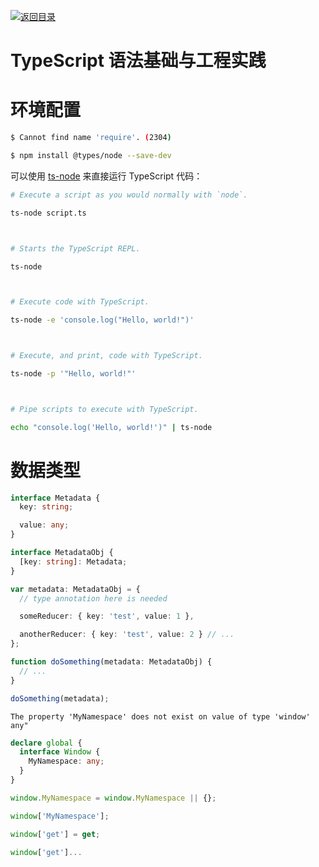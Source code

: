 [![返回目录](https://parg.co/USw)](https://parg.co/bxN)

# TypeScript 语法基础与工程实践

# 环境配置

```sh
$ Cannot find name 'require'. (2304)

$ npm install @types/node --save-dev
```

可以使用 [ts-node](https://github.com/TypeStrong/ts-node) 来直接运行 TypeScript 代码：

```sh
# Execute a script as you would normally with `node`.

ts-node script.ts



# Starts the TypeScript REPL.

ts-node



# Execute code with TypeScript.

ts-node -e 'console.log("Hello, world!")'



# Execute, and print, code with TypeScript.

ts-node -p '"Hello, world!"'



# Pipe scripts to execute with TypeScript.

echo "console.log('Hello, world!')" | ts-node
```

# 数据类型

```ts
interface Metadata {
  key: string;

  value: any;
}

interface MetadataObj {
  [key: string]: Metadata;
}

var metadata: MetadataObj = {
  // type annotation here is needed

  someReducer: { key: 'test', value: 1 },

  anotherReducer: { key: 'test', value: 2 } // ...
};

function doSomething(metadata: MetadataObj) {
  // ...
}

doSomething(metadata);
```

```
The property 'MyNamespace' does not exist on value of type 'window' any"
```

```ts
declare global {
  interface Window {
    MyNamespace: any;
  }
}

window.MyNamespace = window.MyNamespace || {};

window['MyNamespace'];

window['get'] = get;

window['get']...
```
